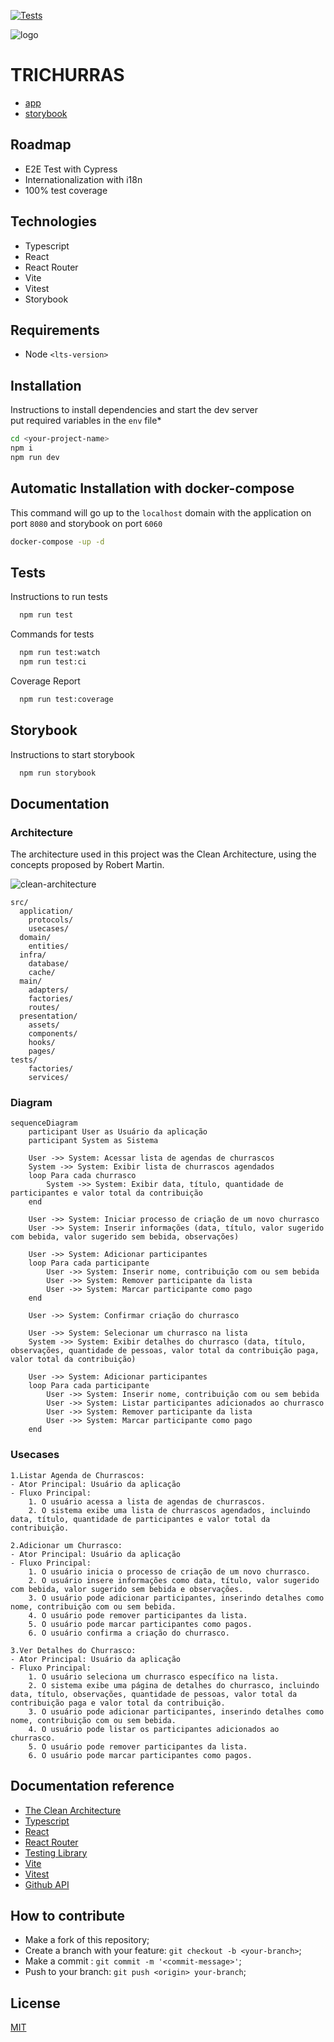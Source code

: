 [![Tests](https://github.com/mpluiz/trichurras/actions/workflows/ci.yml/badge.svg)](https://github.com/mpluiz/trichurras/actions/workflows/ci.yml)

![logo](./docs/app.png 'LOGO')

# TRICHURRAS

- [app](https://trichurras.mpluiz.com.br)
- [storybook](https://storybook.trichurras.mpluiz.com.br)

## Roadmap
- E2E Test with Cypress
- Internationalization with i18n
- 100% test coverage

## Technologies
- Typescript
- React
- React Router
- Vite
- Vitest
- Storybook


## Requirements
- Node `<lts-version>`

## Installation

Instructions to install dependencies and start the dev server\
put required variables in the `env` file*

```bash
cd <your-project-name>
npm i
npm run dev
```

## Automatic Installation with docker-compose

This command will go up to the `localhost` domain with the application on port `8080` 
and storybook on port `6060`

```bash
docker-compose -up -d
```

## Tests

Instructions to run tests

```bash
  npm run test
```

Commands for tests

```bash
  npm run test:watch
  npm run test:ci
```

Coverage Report

```bash
  npm run test:coverage
```

## Storybook

Instructions to start storybook

```bash
  npm run storybook
```

## Documentation

### Architecture

The architecture used in this project was the Clean Architecture, using the concepts proposed by Robert Martin.

![clean-architecture](./docs/clean-arch.png 'Clean Architecture')

```
src/
  application/
    protocols/
    usecases/
  domain/
    entities/
  infra/
    database/
    cache/
  main/
    adapters/
    factories/
    routes/
  presentation/
    assets/
    components/
    hooks/
    pages/
tests/
    factories/
    services/
```

### Diagram

```mermaid
sequenceDiagram
    participant User as Usuário da aplicação
    participant System as Sistema
    
    User ->> System: Acessar lista de agendas de churrascos
    System ->> System: Exibir lista de churrascos agendados
    loop Para cada churrasco
        System ->> System: Exibir data, título, quantidade de participantes e valor total da contribuição
    end
    
    User ->> System: Iniciar processo de criação de um novo churrasco
    User ->> System: Inserir informações (data, título, valor sugerido com bebida, valor sugerido sem bebida, observações)
    
    User ->> System: Adicionar participantes
    loop Para cada participante
        User ->> System: Inserir nome, contribuição com ou sem bebida
        User ->> System: Remover participante da lista
        User ->> System: Marcar participante como pago
    end
    
    User ->> System: Confirmar criação do churrasco
    
    User ->> System: Selecionar um churrasco na lista
    System ->> System: Exibir detalhes do churrasco (data, título, observações, quantidade de pessoas, valor total da contribuição paga, valor total da contribuição)
    
    User ->> System: Adicionar participantes
    loop Para cada participante
        User ->> System: Inserir nome, contribuição com ou sem bebida
        User ->> System: Listar participantes adicionados ao churrasco
        User ->> System: Remover participante da lista
        User ->> System: Marcar participante como pago
    end
```

### Usecases
```
1.Listar Agenda de Churrascos:
- Ator Principal: Usuário da aplicação
- Fluxo Principal:
    1. O usuário acessa a lista de agendas de churrascos.
    2. O sistema exibe uma lista de churrascos agendados, incluindo data, título, quantidade de participantes e valor total da contribuição.

2.Adicionar um Churrasco:
- Ator Principal: Usuário da aplicação
- Fluxo Principal:
    1. O usuário inicia o processo de criação de um novo churrasco.
    2. O usuário insere informações como data, título, valor sugerido com bebida, valor sugerido sem bebida e observações.
    3. O usuário pode adicionar participantes, inserindo detalhes como nome, contribuição com ou sem bebida.
    4. O usuário pode remover participantes da lista.
    5. O usuário pode marcar participantes como pagos.
    6. O usuário confirma a criação do churrasco.

3.Ver Detalhes do Churrasco:
- Ator Principal: Usuário da aplicação
- Fluxo Principal:
    1. O usuário seleciona um churrasco específico na lista.
    2. O sistema exibe uma página de detalhes do churrasco, incluindo data, título, observações, quantidade de pessoas, valor total da contribuição paga e valor total da contribuição.
    3. O usuário pode adicionar participantes, inserindo detalhes como nome, contribuição com ou sem bebida.
    4. O usuário pode listar os participantes adicionados ao churrasco.
    5. O usuário pode remover participantes da lista.
    6. O usuário pode marcar participantes como pagos.
```

## Documentation reference
- [The Clean Architecture](https://blog.cleancoder.com/uncle-bob/2012/08/13/the-clean-architecture.html)
- [Typescript](https://www.typescriptlang.org/docs/)
- [React](https://react.dev/reference/react)
- [React Router](https://reactrouter.com/en/main/start/overview)
- [Testing Library](https://testing-library.com/docs/react-testing-library/intro/)
- [Vite](https://vitejs.dev/guide/)
- [Vitest](https://vitest.dev/guide/)
- [Github API](https://docs.github.com/en/rest/guides/getting-started-with-the-rest-api?apiVersion=2022-11-28)

## How to contribute

- Make a fork of this repository;
- Create a branch with your feature: `git checkout -b <your-branch>`;
- Make a commit : `git commit -m '<commit-message>'`;
- Push to your branch: `git push <origin> your-branch`;

## License

[MIT](https://choosealicense.com/licenses/mit/)
